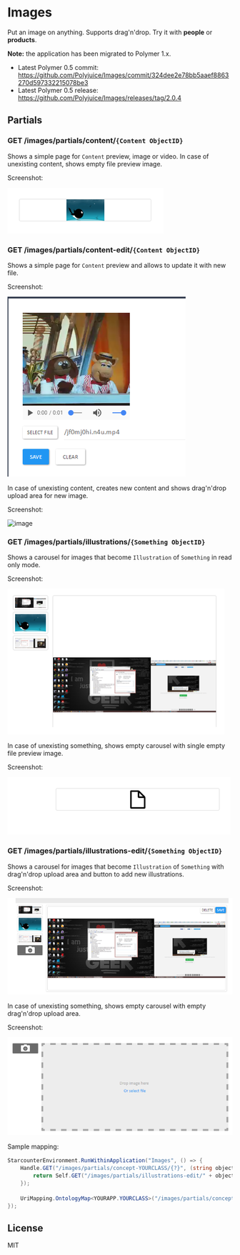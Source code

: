 # Images

Put an image on anything. Supports drag'n'drop. Try it with **people** or **products**.

 **Note:** the application has been migrated to Polymer 1.x.
- Latest Polymer 0.5 commit: https://github.com/Polyjuice/Images/commit/324dee2e78bb5aaef8863270d597332215078be3
- Latest Polymer 0.5 release: https://github.com/Polyjuice/Images/releases/tag/2.0.4

## Partials

### GET /images/partials/content/`{Content ObjectID}`

Shows a simple page for `Content` preview, image or video. In case of unexisting content, shows empty file preview image.

Screenshot:

![image](docs/screenshot-content.png)

### GET /images/partials/content-edit/`{Content ObjectID}`

Shows a simple page for `Content` preview and allows to update it with new file. 

Screenshot:

![image](docs/screenshot-content-edit.png)

In case of unexisting content, creates new content and shows drag'n'drop upload area for new image.

Screenshot:

![image](docs/screenshot-content-edit-emtpy.png)

### GET /images/partials/illustrations/`{Something ObjectID}`

Shows a carousel for images that become `Illustration` of `Something` in read only mode. 

Screenshot:

![image](docs/screenshot-illustrations.png)

In case of unexisting something, shows empty carousel with single empty file preview image.

Screenshot:

![image](docs/screenshot-illustrations-empty.png)

### GET /images/partials/illustrations-edit/`{Something ObjectID}`

Shows a carousel for images that become `Illustration` of `Something` with drag'n'drop upload area and button to add new illustrations. 

Screenshot:

![image](docs/screenshot-illustrations-edit.png)

In case of unexisting something, shows empty carousel with empty drag'n'drop upload area.

Screenshot:

![image](docs/screenshot-illustrations-edit-empty.png)

Sample mapping:

```cs
StarcounterEnvironment.RunWithinApplication("Images", () => {
    Handle.GET("/images/partials/concept-YOURCLASS/{?}", (string objectId) => {
        return Self.GET("/images/partials/illustrations-edit/" + objectId);
    });

    UriMapping.OntologyMap<YOURAPP.YOURCLASS>("/images/partials/concept-YOURCLASS/{?}");
});
```

## License

MIT
